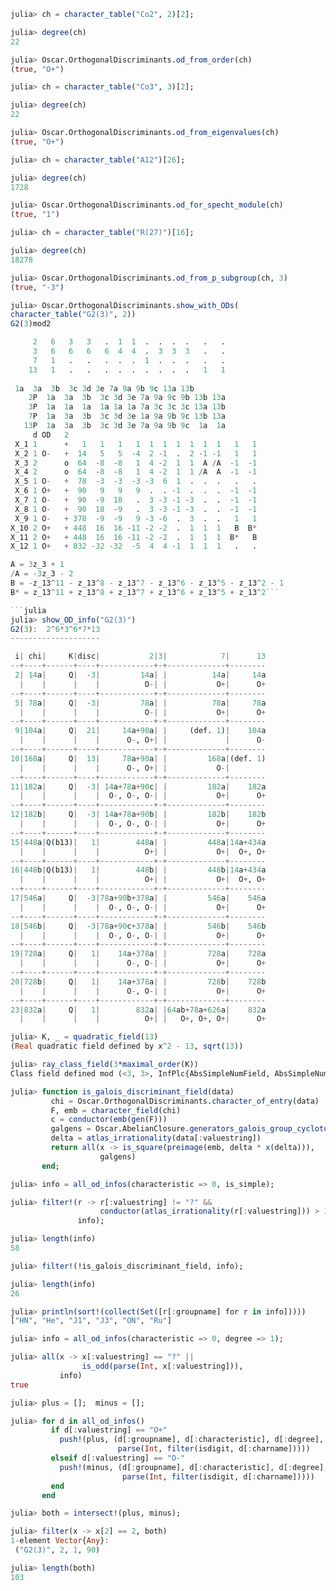 ```julia
julia> ch = character_table("Co2", 2)[2];

julia> degree(ch)
22

julia> Oscar.OrthogonalDiscriminants.od_from_order(ch)
(true, "O+")
```

```julia
julia> ch = character_table("Co3", 3)[2];

julia> degree(ch)
22

julia> Oscar.OrthogonalDiscriminants.od_from_eigenvalues(ch)
(true, "O+")
```

```julia
julia> ch = character_table("A12")[26];

julia> degree(ch)
1728

julia> Oscar.OrthogonalDiscriminants.od_for_specht_module(ch)
(true, "1")
```

```julia
julia> ch = character_table("R(27)")[16];

julia> degree(ch)
18278

julia> Oscar.OrthogonalDiscriminants.od_from_p_subgroup(ch, 3)
(true, "-3")
```

```julia
julia> Oscar.OrthogonalDiscriminants.show_with_ODs(
character_table("G2(3)", 2))
G2(3)mod2

     2   6   3   3   .  1  1  .  .  .  .   .   .
     3   6   6   6   6  4  4  .  3  3  3   .   .
     7   1   .   .   .  .  .  1  .  .  .   .   .
    13   1   .   .   .  .  .  .  .  .  .   1   1
      
 1a  3a  3b  3c 3d 3e 7a 9a 9b 9c 13a 13b
    2P  1a  3a  3b  3c 3d 3e 7a 9a 9c 9b 13b 13a
    3P  1a  1a  1a  1a 1a 1a 7a 3c 3c 3c 13a 13b
    7P  1a  3a  3b  3c 3d 3e 1a 9a 9b 9c 13b 13a
   13P  1a  3a  3b  3c 3d 3e 7a 9a 9b 9c  1a  1a
     d OD   2                                          
 X_1 1      +   1   1   1   1  1  1  1  1  1  1   1   1
 X_2 1 O-   +  14   5   5  -4  2 -1  .  2 -1 -1   1   1
 X_3 2      o  64  -8  -8   1  4 -2  1  1  A /A  -1  -1
 X_4 2      o  64  -8  -8   1  4 -2  1  1 /A  A  -1  -1
 X_5 1 O-   +  78  -3  -3  -3 -3  6  1  .  .  .   .   .
 X_6 1 O+   +  90   9   9   9  .  . -1  .  .  .  -1  -1
 X_7 1 O-   +  90  -9  18   .  3 -3 -1 -3  .  .  -1  -1
 X_8 1 O-   +  90  18  -9   .  3 -3 -1 -3  .  .  -1  -1
 X_9 1 O-   + 378  -9  -9   9 -3 -6  .  3  .  .   1   1
X_10 2 O+   + 448  16  16 -11 -2 -2  .  1  1  1   B  B*
X_11 2 O+   + 448  16  16 -11 -2 -2  .  1  1  1  B*   B
X_12 1 O+   + 832 -32 -32  -5  4  4 -1  1  1  1   .   .

A = 3z_3 + 1
/A = -3z_3 - 2
B = -z_13^11 - z_13^8 - z_13^7 - z_13^6 - z_13^5 - z_13^2 - 1
B* = z_13^11 + z_13^8 + z_13^7 + z_13^6 + z_13^5 + z_13^2```

```julia
julia> show_OD_info("G2(3)")
G2(3):  2^6*3^6*7*13
--------------------

 i| chi|     K|disc|           2|3|            7|      13
--+----+------+----+------------+-+-------------+--------
 2| 14a|     Q|  -3|         14a| |          14a|     14a
  |    |      |    |          O-| |           O+|      O+
--+----+------+----+------------+-+-------------+--------
 5| 78a|     Q|  -3|         78a| |          78a|     78a
  |    |      |    |          O-| |           O+|      O+
--+----+------+----+------------+-+-------------+--------
 9|104a|     Q|  21|     14a+90a| |     (def. 1)|    104a
  |    |      |    |      O-, O+| |             |      O-
--+----+------+----+------------+-+-------------+--------
10|168a|     Q|  13|     78a+90a| |         168a|(def. 1)
  |    |      |    |      O-, O+| |           O-|        
--+----+------+----+------------+-+-------------+--------
11|182a|     Q|  -3| 14a+78a+90c| |         182a|    182a
  |    |      |    |  O-, O-, O-| |           O+|      O+
--+----+------+----+------------+-+-------------+--------
12|182b|     Q|  -3| 14a+78a+90b| |         182b|    182b
  |    |      |    |  O-, O-, O-| |           O+|      O+
--+----+------+----+------------+-+-------------+--------
15|448a|Q(b13)|   1|        448a| |         448a|14a+434a
  |    |      |    |          O+| |           O+|  O+, O+
--+----+------+----+------------+-+-------------+--------
16|448b|Q(b13)|   1|        448b| |         448b|14a+434a
  |    |      |    |          O+| |           O+|  O+, O+
--+----+------+----+------------+-+-------------+--------
17|546a|     Q|  -3|78a+90b+378a| |         546a|    546a
  |    |      |    |  O-, O-, O-| |           O+|      O+
--+----+------+----+------------+-+-------------+--------
18|546b|     Q|  -3|78a+90c+378a| |         546b|    546b
  |    |      |    |  O-, O-, O-| |           O+|      O+
--+----+------+----+------------+-+-------------+--------
19|728a|     Q|   1|    14a+378a| |         728a|    728a
  |    |      |    |      O-, O-| |           O+|      O+
--+----+------+----+------------+-+-------------+--------
20|728b|     Q|   1|    14a+378a| |         728b|    728b
  |    |      |    |      O-, O-| |           O+|      O+
--+----+------+----+------------+-+-------------+--------
23|832a|     Q|   1|        832a| |64ab+78a+626a|    832a
  |    |      |    |          O+| |   O+, O+, O+|      O+
```

```julia
julia> K, _ = quadratic_field(13)
(Real quadratic field defined by x^2 - 13, sqrt(13))

julia> ray_class_field(3*maximal_order(K))
Class field defined mod (<3, 3>, InfPlc{AbsSimpleNumField, AbsSimpleNumFieldEmbedding}[]) of structure Z/1
```

```julia
julia> function is_galois_discriminant_field(data)
         chi = Oscar.OrthogonalDiscriminants.character_of_entry(data)
         F, emb = character_field(chi)
         c = conductor(emb(gen(F)))
         galgens = Oscar.AbelianClosure.generators_galois_group_cyclotomic_field(c)
         delta = atlas_irrationality(data[:valuestring])
         return all(x -> is_square(preimage(emb, delta * x(delta))),
                    galgens)
       end;

julia> info = all_od_infos(characteristic => 0, is_simple);

julia> filter!(r -> r[:valuestring] != "?" &&
                    conductor(atlas_irrationality(r[:valuestring])) > 1,
               info);

julia> length(info)
58

julia> filter!(!is_galois_discriminant_field, info);

julia> length(info)
26

julia> println(sort!(collect(Set([r[:groupname] for r in info]))))
["HN", "He", "J1", "J3", "ON", "Ru"]
```

```julia
julia> info = all_od_infos(characteristic => 0, degree => 1);

julia> all(x -> x[:valuestring] == "?" ||
                is_odd(parse(Int, x[:valuestring])),
           info)
true
```

```julia
julia> plus = [];  minus = [];

julia> for d in all_od_infos()
         if d[:valuestring] == "O+"
           push!(plus, (d[:groupname], d[:characteristic], d[:degree],
                        parse(Int, filter(isdigit, d[:charname]))))
         elseif d[:valuestring] == "O-"
           push!(minus, (d[:groupname], d[:characteristic], d[:degree],
                         parse(Int, filter(isdigit, d[:charname]))))
         end
       end

julia> both = intersect!(plus, minus);

julia> filter(x -> x[2] == 2, both)
1-element Vector{Any}:
 ("G2(3)", 2, 1, 90)

julia> length(both)
103
```

